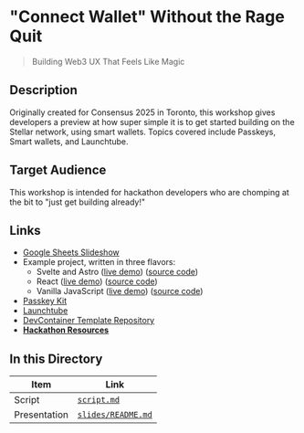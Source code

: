 # "Connect Wallet" Without the Rage Quit

> Building Web3 UX That Feels Like Magic

## Description

Originally created for Consensus 2025 in Toronto, this workshop gives developers a preview at how super simple it is to get started building on the Stellar network, using smart wallets. Topics covered include Passkeys, Smart wallets, and Launchtube.

## Target Audience

This workshop is intended for hackathon developers who are chomping at the bit to "just get building already!"

## Links

- [Google Sheets Slideshow](https://docs.google.com/presentation/d/1rV7jxIssbFNM8Mc60BzDrylKifl9Hz0Cl4GsOUXJY0I/edit?usp=sharing)
- Example project, written in three flavors:
  - Svelte and Astro ([live demo](https://smart-stellar-demo.pages.dev/)) ([source code](http://github.com/kalepail/smart-stellar-demo))
  - React ([live demo](https://smart-stellar-demo.vercel.app/)) ([source code](https://github.com/carstenjacobsen/smart-stellar-demo))
  - Vanilla JavaScript ([live demo](https://snapchain-demo.vercel.app)) ([source code](http://github.com/elliotfriend/snapchain-demo))
- [Passkey Kit](https://github.com/kalepail/passkey-kit)
- [Launchtube](https://launchtube.xyz)
- [DevContainer Template Repository](https://github.com/anataliocs/stellar-consensus2025-submission-template)
- [**Hackathon Resources**](https://docs.google.com/document/d/1wexrk8t5tIfrpxxH3I_th9gg8V_ViZL811TyIA3dd7Q/edit?tab=t.0#heading=h.d8k8qz1gbwu7)

## In this Directory

| Item         | Link                                     |
| ------------ | ---------------------------------------- |
| Script       | [`script.md`](./script.md)               |
| Presentation | [`slides/README.md`](./slides/README.md) |
